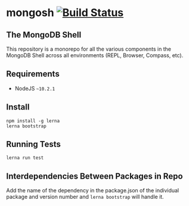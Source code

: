 # mongosh [![Build Status](https://dev.azure.com/team-compass/team-compass/_apis/build/status/mongodb-js.mongosh?branchName=master)](https://dev.azure.com/team-compass/team-compass/_build/latest?definitionId=2&branchName=master)

## The MongoDB Shell

This repository is a monorepo for all the various components in the MongoDB Shell across
all environments (REPL, Browser, Compass, etc).

## Requirements

- NodeJS `~10.2.1`

## Install

```shell
npm install -g lerna
lerna bootstrap
```

## Running Tests

```shell
lerna run test
```

## Interdependencies Between Packages in Repo

Add the name of the dependency in the package.json of the individual package
and version number and `lerna bootstrap` will handle it.
